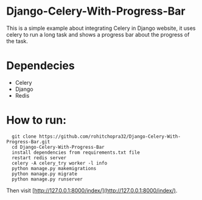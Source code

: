 # Django-Celery-With-Progress-Bar
This is a simple example about integrating Celery in Django website, it uses celery to run a long task and shows a progress bar about the progress of the task.

# Dependecies

* Celery
* Django
* Redis

# How to run:

```
  git clone https://github.com/rohitchopra32/Django-Celery-With-Progress-Bar.git
  cd Django-Celery-With-Progress-Bar
  install dependencies from requirements.txt file
  restart redis server
  celery -A celery_try worker -l info
  python manage.py makemigrations
  python manage.py migrate
  python manage.py runserver
```

Then visit [http://127.0.0.1:8000/index/](http://127.0.0.1:8000/index/).

